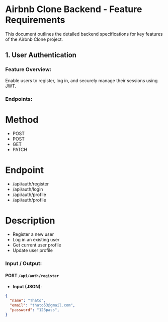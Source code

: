 # Airbnb Clone Backend - Feature Requirements

This document outlines the detailed backend specifications for key features of the Airbnb Clone project.


## 1. User Authentication

###  Feature Overview:
Enable users to register, log in, and securely manage their sessions using JWT.

###  Endpoints:
# Method 
- POST  
- POST
- GET
- PATCH

# Endpoint  
- /api/auth/register
- /api/auth/login
- /api/auth/profile
- /api/auth/profile

# Description 
- Register a new user
- Log in an existing user
- Get current user profile
- Update user profile 



### Input / Output:

#### POST `/api/auth/register`
- **Input (JSON)**:
```json
{
  "name": "Thato",
  "email": "thato53@gmail.com",
  "password": "123pass",
}
